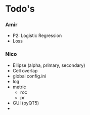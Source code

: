 # Todo's
### Amir
- P2: Logistic Regression
- Loss
### Nico
- Ellipse (alpha, primary, secondary)
- Cell overlap
- global config.ini
- log
- metric
  - roc
  - pr
- GUI (pyQT5)
- 